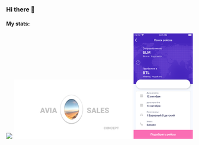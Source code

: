 ### Hi there 👋
#### My stats:
<img src="https://github-readme-stats.vercel.app/api?username=adevelopers&show_icons=true&title_color=fff&icon_color=79ff97&text_color=9f9f9f&bg_color=151515" />


<img src="https://github.com/adevelopers/AviasalesConcept/blob/main/aviasales-concept.png" width="320" />
<img src="flights.png" width="160" />


